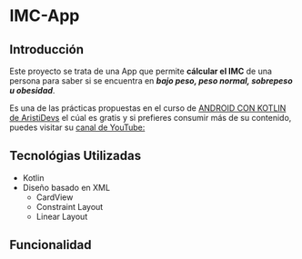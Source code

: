 # IMC-App

## Introducción
Este proyecto se trata de una App que permite __cálcular el IMC__ de una persona para saber si se encuentra en __*bajo peso, peso normal, sobrepeso u obesidad*__.

Es una de las prácticas propuestas en el curso de [ANDROID CON KOTLIN de AristiDevs](https://youtu.be/vJapzH_46a8) el cúal es gratis y si prefieres consumir más de su contenido, puedes visitar su [canal de YouTube:](https://www.youtube.com/@AristiDevs)

## Tecnológias Utilizadas
- Kotlin
- Diseño basado en XML
  - CardView
  - Constraint Layout
  - Linear Layout

## Funcionalidad 